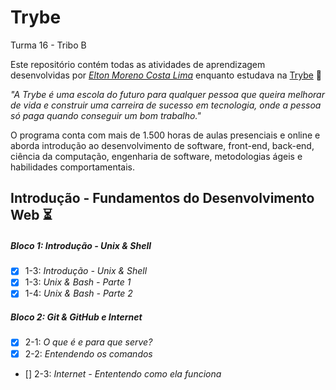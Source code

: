 # Trybe

Turma 16 - Tribo B

Este repositório contém todas as atividades de aprendizagem desenvolvidas por _[Elton Moreno Costa Lima](https://www.linkedin.com/in/eltonmoreno/)_ enquanto estudava na [Trybe](https://www.betrybe.com/) :rocket:

_"A Trybe é uma escola do futuro para qualquer pessoa que queira melhorar de vida e construir uma carreira de sucesso em tecnologia, onde a pessoa só paga quando conseguir um bom trabalho."_

O programa conta com mais de 1.500 horas de aulas presenciais e online e aborda introdução ao desenvolvimento de software, front-end, back-end, ciência da computação, engenharia de software, metodologias ágeis e habilidades comportamentais.

## Introdução - Fundamentos do Desenvolvimento Web :hourglass_flowing_sand:

##### Bloco 1: Introdução - Unix & Shell

- [x] 1-3: _Introdução - Unix & Shell_
- [x] 1-3: _Unix & Bash - Parte 1_
- [x] 1-4: _Unix & Bash - Parte 2_

##### Bloco 2: Git & GitHub e Internet

- [x] 2-1: _O que é e para que serve?_
- [x] 2-2: _Entendendo os comandos_
- [] 2-3: _Internet - Ententendo como ela funciona_
